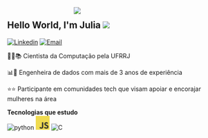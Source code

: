 
<img align="right" src="https://user-images.githubusercontent.com/50914675/106028927-4fd58700-60ab-11eb-8768-1699835ad621.png" width="350"/>


## Hello World, I'm Julia <img src="https://raw.githubusercontent.com/iampavangandhi/iampavangandhi/master/gifs/Hi.gif" width="30px"></H3>
[![Linkedin](https://img.shields.io/badge/-Meu_LinkedIn-blue?style=flat&logo=Linkedin&logoColor=white&link=https://www.linkedin.com/in/juliabartolo/)](https://www.linkedin.com/in/juliabartolo/)
[![Email](https://img.shields.io/badge/-Meu_Email-c14438?style=flat&logo=Gmail&logoColor=white&link=mailto:juliabartoloo@gmail.com)](mailto:juliabartoloo@gmail.com)

 👩‍💻📚 Cientista da Computação pela UFRRJ 
 
 📊🎲 Engenheira de dados com mais de 3 anos de experiência
 
 ⭐️⭐️ Participante em comunidades tech que visam 
 apoiar e encorajar mulheres na área
 
**Tecnologias que estudo**
</br>
<img src="https://camo.githubusercontent.com/91de473fa3f2f749a56effc3e64f1049d108251f/68747470733a2f2f75706c6f61642e77696b696d656469612e6f72672f77696b6970656469612f636f6d6d6f6e732f7468756d622f632f63332f507974686f6e2d6c6f676f2d6e6f746578742e7376672f37363870782d507974686f6e2d6c6f676f2d6e6f746578742e7376672e706e67" height="32" alt="python"/> <code><img height="32" src="https://raw.githubusercontent.com/github/explore/80688e429a7d4ef2fca1e82350fe8e3517d3494d/topics/javascript/javascript.png" alt="Javascript"/></code>  <img src="https://peritoemphp.com/wp-content/uploads/2019/02/letter_c_PNG22.png" height="32" alt="C" />
